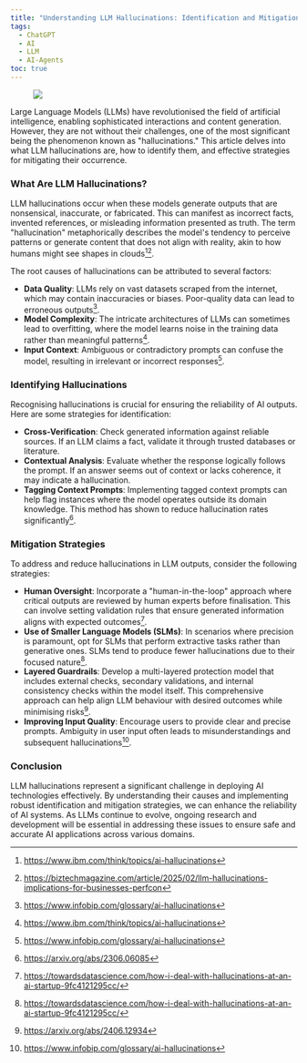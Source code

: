 ```yaml
---
title: "Understanding LLM Hallucinations: Identification and Mitigation Strategies"
tags:
  - ChatGPT
  - AI
  - LLM
  - AI-Agents
toc: true
---
```


<figure>
	<a href=""><img src="https://images.pexels.com/photos/5011647/pexels-photo-5011647.jpeg?auto=compress"></a>
</figure>

Large Language Models (LLMs) have revolutionised the field of artificial intelligence, enabling sophisticated interactions and content generation. However, they are not without their challenges, one of the most significant being the phenomenon known as "hallucinations." This article delves into what LLM hallucinations are, how to identify them, and effective strategies for mitigating their occurrence.

### What Are LLM Hallucinations?

LLM hallucinations occur when these models generate outputs that are nonsensical, inaccurate, or fabricated. This can manifest as incorrect facts, invented references, or misleading information presented as truth. The term "hallucination" metaphorically describes the model's tendency to perceive patterns or generate content that does not align with reality, akin to how humans might see shapes in clouds[^9][^10].

The root causes of hallucinations can be attributed to several factors:

- **Data Quality**: LLMs rely on vast datasets scraped from the internet, which may contain inaccuracies or biases. Poor-quality data can lead to erroneous outputs[^11].
- **Model Complexity**: The intricate architectures of LLMs can sometimes lead to overfitting, where the model learns noise in the training data rather than meaningful patterns[^9].
- **Input Context**: Ambiguous or contradictory prompts can confuse the model, resulting in irrelevant or incorrect responses[^11].


### Identifying Hallucinations

Recognising hallucinations is crucial for ensuring the reliability of AI outputs. Here are some strategies for identification:

- **Cross-Verification**: Check generated information against reliable sources. If an LLM claims a fact, validate it through trusted databases or literature.
- **Contextual Analysis**: Evaluate whether the response logically follows the prompt. If an answer seems out of context or lacks coherence, it may indicate a hallucination.
- **Tagging Context Prompts**: Implementing tagged context prompts can help flag instances where the model operates outside its domain knowledge. This method has shown to reduce hallucination rates significantly[^5].


### Mitigation Strategies

To address and reduce hallucinations in LLM outputs, consider the following strategies:

- **Human Oversight**: Incorporate a "human-in-the-loop" approach where critical outputs are reviewed by human experts before finalisation. This can involve setting validation rules that ensure generated information aligns with expected outcomes[^12].
- **Use of Smaller Language Models (SLMs)**: In scenarios where precision is paramount, opt for SLMs that perform extractive tasks rather than generative ones. SLMs tend to produce fewer hallucinations due to their focused nature[^12].
- **Layered Guardrails**: Develop a multi-layered protection model that includes external checks, secondary validations, and internal consistency checks within the model itself. This comprehensive approach can help align LLM behaviour with desired outcomes while minimising risks[^3].
- **Improving Input Quality**: Encourage users to provide clear and precise prompts. Ambiguity in user input often leads to misunderstandings and subsequent hallucinations[^11].


### Conclusion

LLM hallucinations represent a significant challenge in deploying AI technologies effectively. By understanding their causes and implementing robust identification and mitigation strategies, we can enhance the reliability of AI systems. As LLMs continue to evolve, ongoing research and development will be essential in addressing these issues to ensure safe and accurate AI applications across various domains.

[^1]: https://arxiv.org/abs/2405.10632

[^2]: https://www.semanticscholar.org/paper/5dc5367f41b11f8fff78184cbd214d2826e9d26b

[^3]: https://arxiv.org/abs/2406.12934

[^4]: https://arxiv.org/abs/2402.02167

[^5]: https://arxiv.org/abs/2306.06085

[^6]: https://www.semanticscholar.org/paper/18a915ad34de61500c75aa97a2d6c536070851fe

[^7]: https://www.semanticscholar.org/paper/60e1f67f2ba07e78ea298f95338dbc3a4e3113af

[^8]: https://arxiv.org/abs/2401.06796

[^9]: https://www.ibm.com/think/topics/ai-hallucinations

[^10]: https://biztechmagazine.com/article/2025/02/llm-hallucinations-implications-for-businesses-perfcon

[^11]: https://www.infobip.com/glossary/ai-hallucinations

[^12]: https://towardsdatascience.com/how-i-deal-with-hallucinations-at-an-ai-startup-9fc4121295cc/

[^13]: https://en.wikipedia.org/wiki/Hallucination_(artificial_intelligence)

[^14]: https://www.nngroup.com/articles/ai-hallucinations/

[^15]: https://www.coveo.com/blog/what-are-ai-hallucinations/

[^16]: https://news.ycombinator.com/item?id=42315500

[^17]: https://alhena.ai/blog/llm-hallucination/

